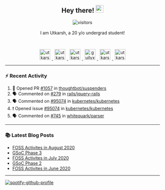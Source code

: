 <h2 align="center">
  <b>Hey there!</b> <img src="https://media.giphy.com/media/hvRJCLFzcasrR4ia7z/giphy.gif" width="25px">
</h2>

<p align="center">
  <img src="https://visitor-badge.glitch.me/badge?page_id=utkarsh2102" alt="visitors">
  <br/>
  <br/>
  I am Utkarsh, a 20 y/o undergrad student!
</p>

<br/>
<p align="center">
<a href="https://nm.debian.org/person/utkarsh/">
  <img alt="utkarsh2102 | Debian" width="35px" src="https://www.flaticon.com/svg/static/icons/svg/226/226772.svg" hspace="5"/>
</a>
<a href="https://twitter.com/utkarsh2102">
  <img alt="utkarsh2102 | Twitter" width="35px" src="https://image.flaticon.com/icons/svg/2111/2111703.svg" hspace="5"/>
</a>
<a href="mailto:utkarsh@debian.org">
  <img alt="utkarsh2102 | Mail" width="35px" src="https://www.flaticon.com/svg/static/icons/svg/893/893315.svg" hspace="5"/>
</a>
<a href="https://open.spotify.com/user/wr6c7rh4fwc5fvibnwrwwzlrn">
  <img alt="guilyx's Spotify" width="35px" src="https://image.flaticon.com/icons/svg/2111/2111627.svg" hspace="5"/>
</a>
<a href="https://www.linkedin.com/in/utkarsh2102"><img alt="utkarsh2102 | LinkedIn" width="35px" src="https://image.flaticon.com/icons/svg/2111/2111465.svg" hspace="5"/>
</a>
<a href="https://www.instagram.com/utkarsh2102">
  <img alt="utkarsh2102 | Instagram" width="35px" src="https://image.flaticon.com/icons/svg/2111/2111421.svg" hspace="5"/>
</a>
</p>

---

### :zap: Recent Activity

<!--START_SECTION:activity-->
1. 💪 Opened PR [#1057](https://github.com/thoughtbot/suspenders/pull/1057) in [thoughtbot/suspenders](https://github.com/thoughtbot/suspenders)
2. 🗣 Commented on [#279](https://github.com/rails/jquery-rails/issues/279) in [rails/jquery-rails](https://github.com/rails/jquery-rails)
3. 🗣 Commented on [#95074](https://github.com/kubernetes/kubernetes/issues/95074) in [kubernetes/kubernetes](https://github.com/kubernetes/kubernetes)
4. ❗️ Opened issue [#95074](https://github.com/kubernetes/kubernetes/issues/95074) in [kubernetes/kubernetes](https://github.com/kubernetes/kubernetes)
5. 🗣 Commented on [#745](https://github.com/whitequark/parser/issues/745) in [whitequark/parser](https://github.com/whitequark/parser)
<!--END_SECTION:activity-->

---

### :books: Latest Blog Posts

<!-- BLOG-POST-LIST:START -->
- [FOSS Activites in August 2020](https://utkarsh2102.com/posts/foss-in-aug-20/)
- [GSoC Phase 3](https://utkarsh2102.com/posts/gsoc-phase-3/)
- [FOSS Activites in July 2020](https://utkarsh2102.com/posts/foss-in-july-20/)
- [GSoC Phase 2](https://utkarsh2102.com/posts/gsoc-phase-2/)
- [FOSS Activites in June 2020](https://utkarsh2102.com/posts/foss-in-june-20/)
<!-- BLOG-POST-LIST:END -->

---

[![spotify-github-profile](https://spotify-github-profile.vercel.app/api/view?uid=wr6c7rh4fwc5fvibnwrwwzlrn&cover_image=true)](https://spotify-github-profile.vercel.app/api/view?uid=wr6c7rh4fwc5fvibnwrwwzlrn&redirect=true)
